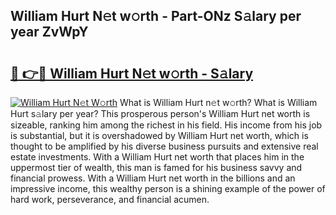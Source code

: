 ## William Hurt N𝚎t w𝚘rth - Part-ONz S𝚊lary per year ZvWpY

# <h2><a href="http://gc4b9ki.nevu.top/?p=William+Hurt">🔗 👉🔴 William Hurt N𝚎t w𝚘rth - S𝚊lary</a></h2>

[![William Hurt N𝚎t W𝚘rth](https://i.imgur.com/Oavwk0R.jpeg)](http://gc4b9ki.nevu.top/?p=William+Hurt)
What is William Hurt n𝚎t w𝚘rth? What is William Hurt s𝚊lary per year?
This prosperous person's William Hurt net worth is sizeable, ranking him among the richest in his field. His income from his job is substantial, but it is overshadowed by William Hurt net worth, which is thought to be amplified by his diverse business pursuits and extensive real estate investments. With a William Hurt net worth that places him in the uppermost tier of wealth, this man is famed for his business savvy and financial prowess. With a William Hurt net worth in the billions and an impressive income, this wealthy person is a shining example of the power of hard work, perseverance, and financial acumen.
